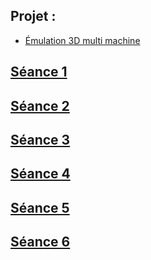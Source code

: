 ## Projet :
  - [Émulation 3D multi machine](https://romain-ynov.notion.site/Projet-Infra-mulation-3D-multi-machine-Container-ou-virtu-14b2a83de2c848c1ba182311e5031271)
  
## [Séance 1](https://github.com/Matteo-Ynov/Labo-Reseau-Infra/blob/séance1/README.md)
## [Séance 2](https://github.com/Matteo-Ynov/Labo-Reseau-Infra/blob/séance2/s%C3%A9ance2)
## [Séance 3](https://github.com/Matteo-Ynov/Labo-Reseau-Infra/blob/séance3/s%C3%A9ance3)
## [Séance 4](https://github.com/Matteo-Ynov/Labo-Reseau-Infra/blob/séance4/s%C3%A9ance4)
## [Séance 5](https://github.com/Matteo-Ynov/Labo-Reseau-Infra/blob/séance5/s%C3%A9ance5)
## [Séance 6](https://github.com/Matteo-Ynov/Labo-Reseau-Infra/blob/séance6/s%C3%A9ance6)